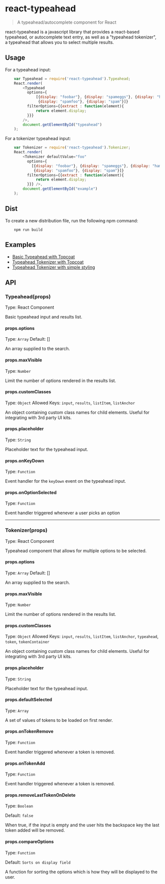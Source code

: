 # react-typeahead

> A typeahead/autocomplete component for React

react-typeahead is a javascript library that provides a react-based
typeahead, or autocomplete text entry, as well as a "typeahead tokenizer",
a typeahead that allows you to select multiple results.

## Usage

For a typeahead input:

```javascript
	var Typeahead = require('react-typeahead').Typeahead;
	React.render(
	    <Typeahead
	      options={
	          [{display: "foobar"}, {display: "spameggs"}, {display: "hameggs"},
	           {display: "spamfoo"}, {display: "spam"}]}
	      filterOptions={{extract : function(element){
	          return element.display;
	      }}}
	    />,
    	document.getElementById("typeahead")
	);
```

For a tokenizer typeahead input:

```javascript
	var Tokenizer = require('react-typeahead').Tokenizer;
	React.render(
        <Tokenizer defaultValue="foo"
          options={
            [{display: "foobar"}, {display: "spameggs"}, {display: "hameggs"},
             {display: "spamfoo"}, {display: "spam"}]}
          filterOptions={{extract : function(element){
              return element.display;
          }}} />,
        document.getElementById("example")
    );
```

## Dist

To create a new distribution file, run the following npm command:

```
	npm run build
```

## Examples

* [Basic Typeahead with Topcoat][1]
* [Typeahead Tokenizer with Topcoat][2]
* [Typeahead Tokenizer with simple styling][3]

[1]: https://github.com/Mavann1988/react-typeahead/blob/master/examples/typeahead-topcoat.html
[2]: https://github.com/Mavann1988/react-typeahead/blob/master/examples/tokenizer-topcoat.html
[3]: https://github.com/Mavann1988/react-typeahead/blob/master/examples/tokenizer-simple.html

## API

### Typeahead(props)

Type: React Component

Basic typeahead input and results list.

#### props.options

Type: `Array`
Default: []

An array supplied to the search.

#### props.maxVisible

Type: `Number`

Limit the number of options rendered in the results list.

#### props.customClasses

Type: `Object`
Allowed Keys: `input`, `results`, `listItem`, `listAnchor`

An object containing custom class names for child elements. Useful for
integrating with 3rd party UI kits.

#### props.placeholder

Type: `String`

Placeholder text for the typeahead input.

#### props.onKeyDown

Type: `Function`

Event handler for the `keyDown` event on the typeahead input.

#### props.onOptionSelected

Type: `Function`

Event handler triggered whenever a user picks an option

---

### Tokenizer(props)

Type: React Component

Typeahead component that allows for multiple options to be selected.

#### props.options

Type: `Array`
Default: []

An array supplied to the search.

#### props.maxVisible

Type: `Number`

Limit the number of options rendered in the results list.

#### props.customClasses

Type: `Object`
Allowed Keys: `input`, `results`, `listItem`, `listAnchor`, `typeahead`, `token`, `tokenContainer`

An object containing custom class names for child elements. Useful for
integrating with 3rd party UI kits.

#### props.placeholder

Type: `String`

Placeholder text for the typeahead input.

#### props.defaultSelected

Type: `Array`

A set of values of tokens to be loaded on first render.

#### props.onTokenRemove

Type: `Function`

Event handler triggered whenever a token is removed.

#### props.onTokenAdd

Type: `Function`

Event handler triggered whenever a token is removed.

#### props.removeLastTokenOnDelete

Type: `Boolean`

Default: `false`

When true, if the input is empty and the user hits the backspace key the last token added will be removed.

#### props.compareOptions

Type: `Function`

Default: `Sorts on display field`

A function for sorting the options which is how they will be displayed to the user.
